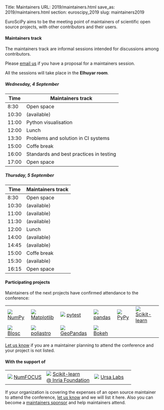 Title: Maintainers
URL: 2019/maintainers.html
save_as: 2019/maintainers.html
section: euroscipy_2019
slug: maintainers2019

EuroSciPy aims to be the meeting point of maintainers of scientific open source
projects, with other contributors and their users.

#### Maintainers track<a name="maintainers-track"></a>

The maintainers track are informal sessions intended for discussions among
contributors.

Please <a href="mailto:maintainers@euroscipy.org">email us</a> if you
have a proposal for a maintainers session.

All the sessions will take place in the **Elhuyar room**.

##### Wednesday, 4 September

| Time   | Maintainers track                                                                           |
|--------|---------------------------------------------------------------------------------------------|
|  8:30  | Open space                                                                                  |
| 10:30  | (available)                                                                                 |
| 11:00  | Python visualisation                                                                        |
| 12:00  | <span class="light">Lunch</span>                                                            |
| 13:30  | Problems and solution in CI systems                                                         |
| 15:00  | <span class="light">Coffe break</span>                                                      |
| 16:00  | Standards and best practices in testing                                                     |
| 17:00  | Open space                                                                                  |

##### Thursday, 5 September

| Time   | Maintainers track                                                                           |
|--------|---------------------------------------------------------------------------------------------|
|  8:30  | Open space                                                                                  |
| 10:30  | (available)                                                                                 |
| 11:00  | (available)                                                                                 |
| 11:30  | (available)                                                                                 |
| 12:00  | <span class="light">Lunch</span>                                                            |
| 14:00  | (available)                                                                                 |
| 14:45  | (available)                                                                                 |
| 15:00  | <span class="light">Coffe break</span>                                                      |
| 15:30  | (available)                                                                                 |
| 16:15  | Open space                                                                                  |

#### Participating projects

Maintainers of the next projects have confirmed attendance to the conference:

<table class="projects">
    <tr style="background: none;">
        <td>
            <a href="https://www.numpy.org/"><img src='../static/2019/projects/numpy.png'></a>
            <a href="https://www.numpy.org/">NumPy</a>
        </td>
        <td>
            <a href="https://matplotlib.org/"><img src='../static/2019/projects/matplotlib.png'></a>
            <a href="https://matplotlib.org/">Matplotlib</a>
        </td>
        <td>
            <a href="https://docs.pytest.org/"><img src='../static/2019/projects/pytest.png'></a>
            <a href="https://docs.pytest.org/">pytest</a>
        </td>
        <td>
            <a href="http://pandas.pydata.org/"><img src='../static/2019/projects/pandas.png'></a>
            <a href="http://pandas.pydata.org/">pandas</a>
        </td>
        <td>
            <a href="https://www.pypy.org/"><img src='../static/2019/projects/pypy.png'></a>
            <a href="https://www.pypy.org/">PyPy</a>
        </td>
        <td>
            <a href="https://scikit-learn.org/"><img src='../static/2019/projects/scikitlearn.png'></a>
            <a href="https://scikit-learn.org/">Scikit-learn</a>
        </td>
    </tr>
    <tr style="background: none;">
        <td>
            <a href="http://www.blosc.org/"><img src='../static/2019/projects/blosc.png'></a>
            <a href="http://www.blosc.org/">Blosc</a>
        </td>
        <td>
            <a href="https://docs.poliastro.space/en/stable/"><img src='../static/2019/projects/poliastro.png'></a>
            <a href="https://docs.poliastro.space/en/stable/">poliastro</a>
        </td>
        <td>
            <a href="https://geopandas.readthedocs.io/en/latest/"><img src='../static/2019/projects/geopandas.png'></a>
            <a href="https://geopandas.readthedocs.io/en/latest/">GeoPandas</a>
        </td>
        <td>
            <a href="https://bokeh.pydata.org/en/latest/"><img src='../static/2019/projects/bokeh.png'></a>
            <a href="https://bokeh.pydata.org/en/latest/">Bokeh</a>
        </td>
        <td>
        </td>
        <td>
        </td>
    </tr>
</table>

<a href="mailto:maintainers@euroscipy.org">Let us know</a> if you are
a maintainer planning to attend the conference and your project is not listed.

#### With the support of

<table class="projects">
    <tr>
        <td>
            <a href="https://www.numfocus.org/"><img src='../static/2019/projects/numfocus.png'></a>
            <a href="https://www.numfocus.org/">NumFOCUS</a>
        </td>
        <td>
            <a href="https://scikit-learn.fondation-inria.fr/en/home/"><img src='../static/2019/projects/scikitlearn.png'></a>
            <a href="https://scikit-learn.fondation-inria.fr/en/home/">Scikit-learn<br/>@ Inria Foundation</a>
        </td>
        <td>
            <a href="https://ursalabs.org/"><img src='../static/2019/projects/ursa_labs.png'></a>
            <a href="https://ursalabs.org/">Ursa Labs</a>
        </td>
        <td>
        </td>
    </tr>
</table>

If your organization is covering the expenses of an open source maintainer to attend the conference,
<a href="mailto:maintainers@euroscipy.org">let us know</a> and we will list it here.
Also you can become a <a href="sponsors.html">maintainers sponsor</a> and help maintainers attend.
